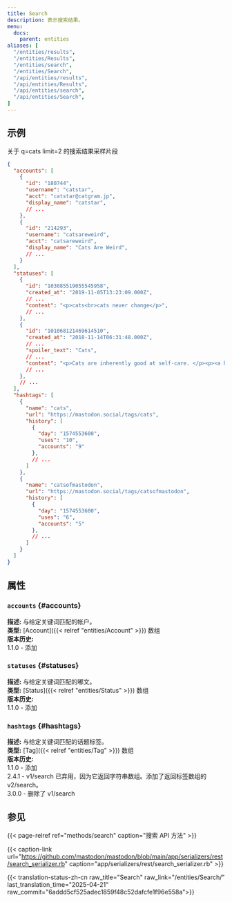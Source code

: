 ```yaml
---
title: Search
description: 表示搜索结果。
menu:
  docs:
    parent: entities
aliases: [
  "/entities/results",
  "/entities/Results",
  "/entities/search",
  "/entities/Search",
  "/api/entities/results",
  "/api/entities/Results",
  "/api/entities/search",
  "/api/entities/Search",
]
---
```


## 示例

关于 q=cats limit=2 的搜索结果采样片段

```json
{
  "accounts": [
    {
      "id": "180744",
      "username": "catstar",
      "acct": "catstar@catgram.jp",
      "display_name": "catstar",
      // ...
    },
    {
      "id": "214293",
      "username": "catsareweird",
      "acct": "catsareweird",
      "display_name": "Cats Are Weird",
      // ...
    }
  ],
  "statuses": [
    {
      "id": "103085519055545958",
      "created_at": "2019-11-05T13:23:09.000Z",
      // ...
      "content": "<p>cats<br>cats never change</p>",
      // ...
    },
    {
      "id": "101068121469614510",
      "created_at": "2018-11-14T06:31:48.000Z",
      // ...
      "spoiler_text": "Cats",
      // ...
      "content": "<p>Cats are inherently good at self-care. </p><p><a href=\"https://mspsocial.net/tags/cats\" class=\"mention hashtag\" rel=\"nofollow noopener noreferrer\" target=\"_blank\">#<span>cats</span}</p>",
      // ...
    },
    // ...
  ],
  "hashtags": [
    {
      "name": "cats",
      "url": "https://mastodon.social/tags/cats",
      "history": [
        {
          "day": "1574553600",
          "uses": "10",
          "accounts": "9"
        },
        // ...
      ]
    },
    {
      "name": "catsofmastodon",
      "url": "https://mastodon.social/tags/catsofmastodon",
      "history": [
        {
          "day": "1574553600",
          "uses": "6",
          "accounts": "5"
        },
        // ...
      ]
    }
  ]
}
```

## 属性

### `accounts` {#accounts}

**描述:** 与给定关键词匹配的帐户。\
**类型:** [Account]({{< relref "entities/Account" >}}) 数组\
**版本历史:**\
1.1.0 - 添加

### `statuses` {#statuses}

**描述:** 与给定关键词匹配的嘟文。\
**类型:** [Status]({{< relref "entities/Status" >}}) 数组\
**版本历史:**\
1.1.0 - 添加

### `hashtags` {#hashtags}

**描述:** 与给定关键词匹配的话题标签。\
**类型:** [Tag]({{< relref "entities/Tag" >}}) 数组\
**版本历史:**\
1.1.0 - 添加\
2.4.1 - v1/search 已弃用，因为它返回字符串数组。添加了返回标签数组的 v2/search。\
3.0.0 - 删除了 v1/search

## 参见

{{< page-relref ref="methods/search" caption="搜索 API 方法" >}}

{{< caption-link url="https://github.com/mastodon/mastodon/blob/main/app/serializers/rest/search_serializer.rb" caption="app/serializers/rest/search_serializer.rb" >}}

{{< translation-status-zh-cn raw_title="Search" raw_link="/entities/Search/" last_translation_time="2025-04-21" raw_commit="6addd5cf525adec1859f48c52dafcfe1f96e558a">}}
